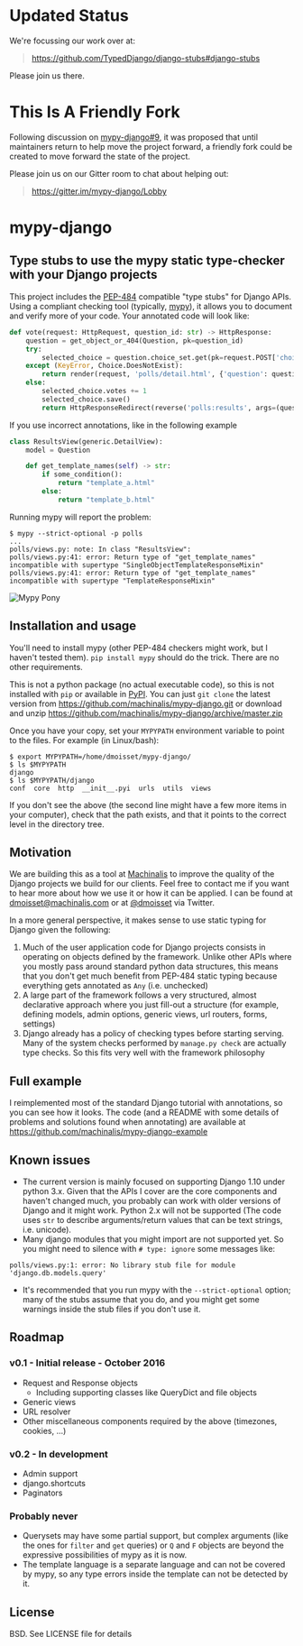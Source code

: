 # Updated Status

We're focussing our work over at:

> https://github.com/TypedDjango/django-stubs#django-stubs

Please join us there.

# This Is A Friendly Fork

Following discussion on [mypy-django#9](https://github.com/machinalis/mypy-django/issues/9),
it was proposed that until maintainers return to help move the project forward, a friendly
fork could be created to move forward the state of the project.

Please join us on our Gitter room to chat about helping out:

> https://gitter.im/mypy-django/Lobby

# mypy-django
## Type stubs to use the mypy static type-checker with your Django projects

This project includes the [PEP-484](https://www.python.org/dev/peps/pep-0484/) compatible "type stubs" for Django APIs. Using a compliant checking tool (typically, [mypy](http://mypy-lang.org/)), it allows you to document and verify more of your code. Your annotated code will look like:

```python
def vote(request: HttpRequest, question_id: str) -> HttpResponse:
    question = get_object_or_404(Question, pk=question_id)
    try:
        selected_choice = question.choice_set.get(pk=request.POST['choice'])
    except (KeyError, Choice.DoesNotExist):
        return render(request, 'polls/detail.html', {'question': question})
    else:
        selected_choice.votes += 1
        selected_choice.save()
        return HttpResponseRedirect(reverse('polls:results', args=(question.id,)))
```

If you use incorrect annotations, like in the following example

```python
class ResultsView(generic.DetailView):
    model = Question

    def get_template_names(self) -> str:
        if some_condition():
            return "template_a.html"
        else:
            return "template_b.html"
```

Running mypy will report the problem:

```
$ mypy --strict-optional -p polls
...
polls/views.py: note: In class "ResultsView":
polls/views.py:41: error: Return type of "get_template_names" incompatible with supertype "SingleObjectTemplateResponseMixin"
polls/views.py:41: error: Return type of "get_template_names" incompatible with supertype "TemplateResponseMixin"

```

![Mypy Pony](https://pbs.twimg.com/media/Ct7K2c3W8AAvXJI.jpg:small)

## Installation and usage

You'll need to install mypy (other PEP-484 checkers might work, but I haven't tested them).
`pip install mypy` should do the trick. There are no other requirements.

This is not a python package (no actual executable code), so this is not installed with `pip` or
available in [PyPI](https://pypi.python.org/pypi). You can just `git clone` the latest version from
https://github.com/machinalis/mypy-django.git or download and unzip https://github.com/machinalis/mypy-django/archive/master.zip

Once you have your copy, set your `MYPYPATH` environment variable to point to the files. For example (in Linux/bash):

```
$ export MYPYPATH=/home/dmoisset/mypy-django/
$ ls $MYPYPATH
django
$ ls $MYPYPATH/django
conf  core  http  __init__.pyi  urls  utils  views

```

If you don't see the above (the second line might have a few more items in your computer), check
that the path exists, and that it points to the correct level in the directory tree.

## Motivation

We are building this as a tool at [Machinalis](http://www.machinalis.com) to improve the quality of the Django projects we build for our clients. Feel free to contact me if you want to hear more about
how we use it or how it can be applied. I can be found at dmoisset@machinalis.com or at [@dmoisset](http://twitter.com/dmoisset) via
Twitter.

In a more general perspective, it makes sense to use static typing for Django given the following:

1. Much of the user application code for Django projects consists in operating on objects defined
   by the framework. Unlike other APIs where you mostly pass around standard python data structures,
   this means that you don't get much benefit from PEP-484 static typing because everything gets
   annotated as `Any` (i.e. unchecked)
2. A large part of the framework follows a very structured, almost declarative approach where you
   just fill-out a structure (for example, defining models, admin options, generic views, url
   routers, forms, settings)
3. Django already has a policy of checking types before starting serving. Many of the system checks
   performed by `manage.py check` are actually type checks. So this fits very well with the
   framework philosophy

## Full example

I reimplemented most of the standard Django tutorial with annotations, so you can see how it
looks. The code (and a README with some details of problems and solutions found when annotating) are available at
https://github.com/machinalis/mypy-django-example

## Known issues

* The current version is mainly focused on supporting Django 1.10 under python 3.x. Given that the
APIs I cover are the core components and haven't changed much, you probably can work with older
versions of Django and it might work. Python 2.x will not be supported (The code uses `str` to
describe arguments/return values that can be text strings, i.e. unicode).
* Many django modules that you might import are not supported yet. So you might need to silence
with `# type: ignore` some messages like:
```
polls/views.py:1: error: No library stub file for module 'django.db.models.query'
```
* It's recommended that you run mypy with the `--strict-optional` option; many of the stubs assume
that you do, and you might get some warnings inside the stub files if you don't use it.

## Roadmap

### v0.1 - Initial release - October 2016

* Request and Response objects
    * Including supporting classes like QueryDict and file objects
* Generic views
* URL resolver
* Other miscellaneous components required by the above (timezones, cookies, ...)

### v0.2 - In development

* Admin support
* django.shortcuts
* Paginators

### Probably never

* Querysets may have some partial support, but complex arguments (like the ones for `filter` and
`get` queries) or `Q` and `F` objects are beyond the expressive possibilities of mypy as it is now.
* The template language is a separate language and can not be covered by mypy, so any type errors
inside the template can not be detected by it.

## License

BSD. See LICENSE file for details

